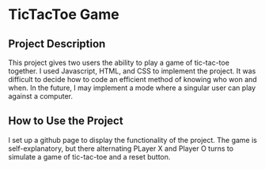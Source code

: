# TicTacToe Game

## Project Description
This project gives two users the ability to play a game of tic-tac-toe together. I used Javascript, HTML, and CSS to implement the project. It was difficult to decide how to code an efficient method of knowing who won and when. In the future, I may implement a mode where a singular user can play against a computer. 

## How to Use the Project
I set up a github page to display the functionality of the project. The game is self-explanatory, but there alternating PLayer X and Player O turns to simulate a game of tic-tac-toe and a reset button. 
